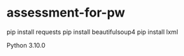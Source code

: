 # assessment-for-pw

pip install requests 
pip install beautifulsoup4
pip install lxml


Python 3.10.0 